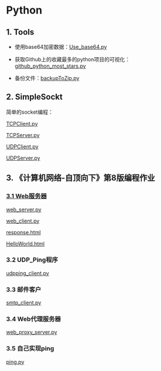 # Python

## 1. Tools

+ 使用base64加密数据：[Use_base64.py](https://github.com/niu0217/Python/blob/main/Dev/Tools/Use_base64.py)
+ 获取Github上的收藏最多的python项目的可视化：[github_python_most_stars.py](https://github.com/niu0217/Python/blob/main/Dev/Tools/github_python_most_stars.py)

+ 备份文件：[backupToZip.py](https://github.com/niu0217/Python/blob/main/Dev/Tools/backupToZip.py)

## 2. SimpleSockt

简单的socket编程：

[TCPClient.py](https://github.com/niu0217/Python/blob/main/Dev/SimpleSocket/TCPClient.py)

[TCPServer.py](https://github.com/niu0217/Python/blob/main/Dev/SimpleSocket/TCPServer.py)

[UDPClient.py](https://github.com/niu0217/Python/blob/main/Dev/SimpleSocket/UDPClient.py)

[UDPServer.py](https://github.com/niu0217/Python/blob/main/Dev/SimpleSocket/UDPServer.py)



## 3. 《计算机网络-自顶向下》第8版编程作业

### [3.1 Web服务器](https://media.pearsoncmg.com/ph/esm/ecs_kurose_compnetwork_8/cw/)

[web_server.py](https://github.com/niu0217/Python/blob/main/Dev/SocketHomework/WebServer/web_server.py)

[web_client.py](https://github.com/niu0217/Python/blob/main/Dev/SocketHomework/WebServer/web_client.py)

[response.html](https://github.com/niu0217/Python/blob/main/Dev/SocketHomework/WebServer/response.html)

[HelloWorld.html](https://github.com/niu0217/Python/blob/main/Dev/SocketHomework/WebServer/HelloWorld.html)

### 3.2 UDP_Ping程序

[udpping_client.py](https://github.com/niu0217/Python/blob/main/Dev/SocketHomework/UDPPing/udpping_client.py)

### 3.3 邮件客户

[smtp_client.py](https://github.com/niu0217/Python/blob/main/Dev/SocketHomework/SMTPClient/smtp_client.py)

### 3.4 Web代理服务器

[web_proxy_server.py](https://github.com/niu0217/Python/blob/main/Dev/SocketHomework/WebProxyServer/web_proxy_server.py)

### 3.5 自己实现ping

[ping.py](https://github.com/niu0217/Python/blob/main/Dev/SocketHomework/UDPPing/ping.py)


